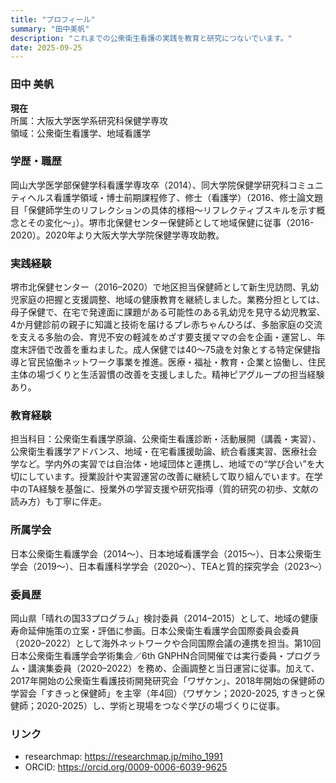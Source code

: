 ```yaml
---
title: "プロフィール"
summary: "田中美帆"
description: "これまでの公衆衛生看護の実践を教育と研究につないでいます。"
date: 2025-09-25
---
```


### 田中 美帆
**現在**  
所属：大阪大学医学系研究科保健学専攻  
領域：公衆衛生看護学、地域看護学

### 学歴・職歴
岡山大学医学部保健学科看護学専攻卒（2014）、同大学院保健学研究科コミュニティヘルス看護学領域・博士前期課程修了、修士（看護学）（2016、修士論文題目「保健師学生のリフレクションの具体的様相～リフレクティブスキルを示す概念とその変化～」）。堺市北保健センター保健師として地域保健に従事（2016-2020）。2020年より大阪大学大学院保健学専攻助教。
  
### 実践経験
堺市北保健センター（2016–2020）で地区担当保健師として新生児訪問、乳幼児家庭の把握と支援調整、地域の健康教育を継続しました。業務分担としては、母子保健で、在宅で発達面に課題がある可能性のある乳幼児を見守る幼児教室、4か月健診前の親子に知識と技術を届けるプレ赤ちゃんひろば、多胎家庭の交流を支える多胎の会、育児不安の軽減をめざす要支援ママの会を企画・運営し、年度末評価で改善を重ねました。成人保健では40～75歳を対象とする特定保健指導と官民協働ネットワーク事業を推進。医療・福祉・教育・企業と協働し、住民主体の場づくりと生活習慣の改善を支援しました。精神ピアグループの担当経験あり。
  
### 教育経験
担当科目：公衆衛生看護学原論、公衆衛生看護診断・活動展開（講義・実習）、公衆衛生看護学アドバンス、地域・在宅看護援助論、統合看護実習、医療社会学など。学内外の実習では自治体・地域団体と連携し、地域での“学び合い”を大切にしています。授業設計や実習運営の改善に継続して取り組んでいます。在学中のTA経験を基盤に、授業外の学習支援や研究指導（質的研究の初歩、文献の読み方）も丁寧に伴走。
  
### 所属学会
日本公衆衛生看護学会（2014～）、日本地域看護学会（2015～）、日本公衆衛生学会（2019～）、日本看護科学学会（2020～）、TEAと質的探究学会（2023～）
  
### 委員歴
岡山県「晴れの国33プログラム」検討委員（2014–2015）として、地域の健康寿命延伸施策の立案・評価に参画。日本公衆衛生看護学会国際委員会委員（2020–2022）として海外ネットワークや合同国際会議の連携を担当。第10回日本公衆衛生看護学会学術集会／6th GNPHN合同開催では実行委員・プログラム・講演集委員（2020–2022）を務め、企画調整と当日運営に従事。加えて、2017年開始の公衆衛生看護技術開発研究会「ワザケン」、2018年開始の保健師の学習会「すきっと保健師」を主宰（年4回）（ワザケン；2020-2025, すきっと保健師；2020-2025）し、学術と現場をつなぐ学びの場づくりに従事。
    
### リンク
- researchmap: https://researchmap.jp/miho_1991
- ORCID: https://orcid.org/0009-0006-6039-9625

